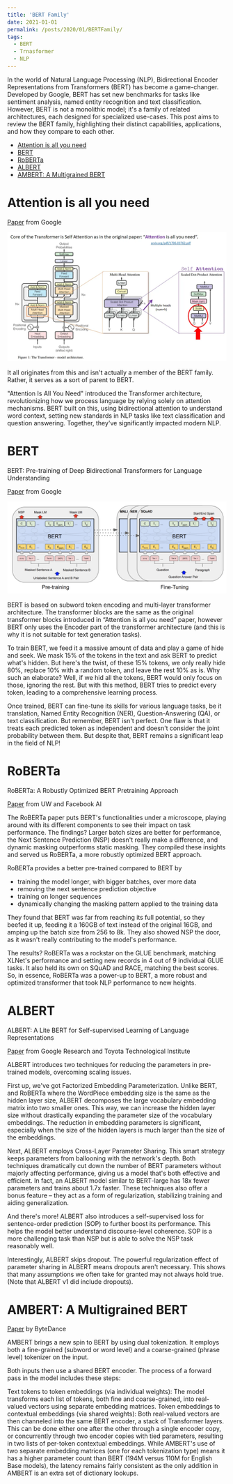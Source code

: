 ```yaml
---
title: 'BERT Family'
date: 2021-01-01
permalink: /posts/2020/01/BERTFamily/
tags:
  - BERT
  - Trnasformer
  - NLP
---
```

In the world of Natural Language Processing (NLP), Bidirectional Encoder Representations from Transformers (BERT) has become a game-changer. Developed by Google, BERT has set new benchmarks for tasks like sentiment analysis, named entity recognition and text classification. However, BERT is not a monolithic model; it's a family of related architectures, each designed for specialized use-cases. This post aims to review the BERT family, highlighting their distinct capabilities, applications, and how they compare to each other.

   * [Attention is all you need](#attention-is-all-you-need)
   * [BERT](#bert)
   * [RoBERTa](#roberta)
   * [ALBERT](#albert)
   * [AMBERT: A Multigrained BERT](#ambert-a-multigrained-bert)

# Attention is all you need
[Paper](https://arxiv.org/abs/1706.03762) from Google

![pic](https://github.com/naserp/naserp.github.io/blob/master/images/attentionallyouneed.png?raw=true)

It all originates from this and isn't actually a member of the BERT family. Rather, it serves as a sort of parent to BERT.

"Attention Is All You Need" introduced the Transformer architecture, revolutionizing how we process language by relying solely on attention mechanisms. BERT built on this, using bidirectional attention to understand word context, setting new standards in NLP tasks like text classification and question answering. Together, they've significantly impacted modern NLP.

# BERT
BERT: Pre-training of Deep Bidirectional Transformers for Language Understanding

[Paper](https://arxiv.org/abs/1810.04805) from Google

![pic](https://github.com/naserp/naserp.github.io/blob/master/images/bert.png?raw=true)

BERT is based on subword token encoding and multi-layer transformer architecture. The transformer blocks are the same as the original transformer blocks introduced in “Attention is all you need” paper, however BERT only uses the Encoder part of the transformer architecture (and this is why it is not suitable for text generation tasks).

To train BERT, we feed it a massive amount of data and play a game of hide and seek. We mask 15% of the tokens in the text and ask BERT to predict what's hidden. But here's the twist, of these 15% tokens, we only really hide 80%, replace 10% with a random token, and leave the rest 10% as is. Why such an elaborate? Well, if we hid all the tokens, BERT would only focus on those, ignoring the rest. But with this method, BERT tries to predict every token, leading to a comprehensive learning process. 

Once trained, BERT can fine-tune its skills for various language tasks, be it translation, Named Entity Recognition (NER), Question-Answering (QA), or text classification. But remember, BERT isn't perfect. One flaw is that it treats each predicted token as independent and doesn't consider the joint probability between them. But despite that, BERT remains a significant leap in the field of NLP!

# RoBERTa
RoBERTa: A Robustly Optimized BERT Pretraining Approach

[Paper](https://arxiv.org/abs/1907.11692)  from UW and Facebook AI

The RoBERTa paper puts BERT's functionalities under a microscope, playing around with its different components to see their impact on task performance. The findings? Larger batch sizes are better for performance, the Next Sentence Prediction (NSP) doesn't really make a difference, and dynamic masking outperforms static masking. They compiled these insights and served us RoBERTa, a more robustly optimized BERT approach.

 RoBERTa provides a better pre-trained compared to BERT by
- training the model longer, with bigger batches, over more data
- removing the next sentence prediction objective 
- training on longer sequences 
- dynamically changing the masking pattern applied to the training data

They found that BERT was far from reaching its full potential, so they beefed it up, feeding it a 160GB of text instead of the original 16GB, and amping up the batch size from 256 to 8k. They also showed NSP the door, as it wasn't really contributing to the model's performance.

The results? RoBERTa was a rockstar on the GLUE benchmark, matching XLNet's performance and setting new records in 4 out of 9 individual GLUE tasks. It also held its own on SQuAD and RACE, matching the best scores. So, in essence, RoBERTa was a power-up to BERT, a more robust and optimized transformer that took NLP performance to new heights.


# ALBERT
ALBERT: A Lite BERT for Self-supervised Learning of Language Representations

[Paper](https://arxiv.org/abs/1909.11942) from Google Research and Toyota Technological Institute 

ALBERT introduces two techniques for reducing the parameters in pre-trained models, overcoming scaling issues.

First up, we've got Factorized Embedding Parameterization. Unlike BERT, and RoBERTa where the WordPiece embedding size is the same as the hidden layer size, ALBERT decomposes the large vocabulary embedding matrix into two smaller ones. This way, we can increase the hidden layer size without drastically expanding the parameter size of the vocabulary embeddings. The reduction in embedding parameters is significant, especially when the size of the hidden layers is much larger than the size of the embeddings.

Next, ALBERT employs Cross-Layer Parameter Sharing. This smart strategy keeps parameters from ballooning with the network's depth. Both techniques dramatically cut down the number of BERT parameters without majorly affecting performance, giving us a model that's both effective and efficient. In fact, an ALBERT model similar to BERT-large has 18x fewer parameters and trains about 1.7x faster. These techniques also offer a bonus feature – they act as a form of regularization, stabilizing training and aiding generalization.

And there's more! ALBERT also introduces a self-supervised loss for sentence-order prediction (SOP) to further boost its performance. This helps the model better understand discourse-level coherence. SOP is a more challenging task than NSP but is able to solve the NSP task reasonably well.

Interestingly, ALBERT skips dropout. The powerful regularization effect of parameter sharing in ALBERT means dropouts aren't necessary. This shows that many assumptions we often take for granted may not always hold true. (Note that ALBERT v1 did include dropouts).

# AMBERT: A Multigrained BERT

[Paper](https://arxiv.org/abs/2008.11869) by ByteDance 

AMBERT brings a new spin to BERT by using dual tokenization. It employs both a fine-grained (subword or word level) and a coarse-grained (phrase level) tokenizer on the input.

Both inputs then use a shared BERT encoder. The process of a forward pass in the model includes these steps:

Text tokens to token embeddings (via individual weights): The model transforms each list of tokens, both fine and coarse-grained, into real-valued vectors using separate embedding matrices.
Token embeddings to contextual embeddings (via shared weights): Both real-valued vectors are then channeled into the same BERT encoder, a stack of Transformer layers. This can be done either one after the other through a single encoder copy, or concurrently through two encoder copies with tied parameters, resulting in two lists of per-token contextual embeddings.
While AMBERT's use of two separate embedding matrices (one for each tokenization type) means it has a higher parameter count than BERT (194M versus 110M for English Base models), the latency remains fairly consistent as the only addition in AMBERT is an extra set of dictionary lookups.
